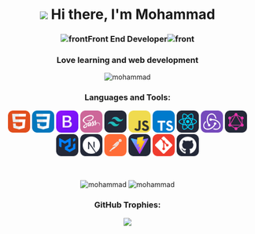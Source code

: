 <h1 align="center"> <img src="https://raw.githubusercontent.com/aemmadi/aemmadi/master/wave.gif" width="30"> Hi there, I'm Mohammad </h1>


<h3 align="center"><img src="https://www.vectorlogo.zone/logos/frontapp/frontapp-icon.svg" alt="front" width="20" height="20"/>Front End Developer<img src="https://www.vectorlogo.zone/logos/frontapp/frontapp-icon.svg" alt="front" width="20" height="20"/></h3> 


<h3 align="center">Love learning and web development</h3> 


<p align="center"><img src="https://github-readme-streak-stats.herokuapp.com/?user=mohammadpy8&theme=black-ice&hide_border=true&stroke=0000&background=0D1117&ring=e05397&fire=e05397&currStreakLabel=e05397&bg_color=30,e96443,904e95&title_color=fff&text_color=fff" alt="mohammad" /></p>


<h3 align="center">Languages and Tools:</h3>

<p align="center">
  <img src="https://github.com/tandpfun/skill-icons/blob/main/icons/HTML.svg" width="45" title="html">
  <img src="https://github.com/tandpfun/skill-icons/blob/main/icons/CSS.svg" width="45" title="css">
  <img src="https://github.com/tandpfun/skill-icons/blob/main/icons/Bootstrap.svg" width="45" title="bootstrap">
  <img src="https://github.com/tandpfun/skill-icons/blob/main/icons/Sass.svg" width="45" title="sass">
  <img src="https://github.com/tandpfun/skill-icons/blob/main/icons/TailwindCSS-Dark.svg" width="45" title="tailwind">
  <img src="https://github.com/tandpfun/skill-icons/blob/main/icons/JavaScript.svg" width="45" title="js">
  <img src="https://github.com/tandpfun/skill-icons/blob/main/icons/TypeScript.svg" width="45" title="typescript">
  <img src="https://github.com/tandpfun/skill-icons/blob/main/icons/React-Dark.svg" width="45" title="react">
  <img src="https://github.com/tandpfun/skill-icons/blob/main/icons/Redux.svg" width="45" title="redux">
  <img src="https://github.com/tandpfun/skill-icons/blob/main/icons/GraphQL-Dark.svg" width="45" title="GraphQl">
  <img src="https://github.com/tandpfun/skill-icons/blob/main/icons/MaterialUI-Dark.svg" width="45" title="materialUi">
  <img src="https://github.com/tandpfun/skill-icons/blob/main/icons/NextJS-Dark.svg" width="45" title="nextjs">
  <img src="https://github.com/tandpfun/skill-icons/blob/main/icons/Postman.svg" width="45" title="postman">
  <img src="https://github.com/tandpfun/skill-icons/blob/main/icons/Vite-Dark.svg" width="45"  title="Vite">
  <img src="https://github.com/tandpfun/skill-icons/blob/main/icons/Git.svg" width="45" title="git">
  <img src="https://github.com/tandpfun/skill-icons/blob/main/icons/Github-Dark.svg" width="45" title="github">
</p>


<br>
<p align="center"><img height="180em" src="https://github-readme-stats.vercel.app/api?username=mohammadpy8&hide_border=true&count_private=true&show_icons=true&theme=radical&bg_color=0D1117" alt="mohammad" align = "center"/>
<img height="180em" src="https://github-readme-stats.vercel.app/api/top-langs?username=mohammadpy8&show_icons=true&locale=en&layout=compact&hide_border=true&theme=radical&bg_color=0D1117" alt="mohammad" align = "center"/></p>

<h3 align="center">GitHub Trophies:</h3>

<p align="center">
  <img src="https://github-profile-trophy.vercel.app/?username=mohammadpy8&theme=radical&no-frame=false&no-bg=false&margin-w=4"/>
</p>
